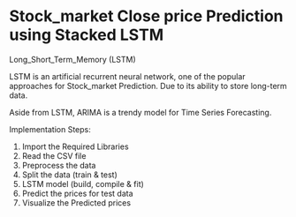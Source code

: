  #                                     Stock_market Close price Prediction using Stacked LSTM

Long_Short_Term_Memory (LSTM)

LSTM is an artificial recurrent neural network, one of the popular approaches for Stock_market Prediction. Due to its ability to store long-term data.

Aside from LSTM, ARIMA is a trendy model for Time Series Forecasting.

Implementation Steps:
1. Import the Required Libraries
2. Read the CSV file
3. Preprocess the data
4. Split the data (train & test)
5. LSTM model (build, compile & fit)
6. Predict the prices for test data
7. Visualize the Predicted prices 


